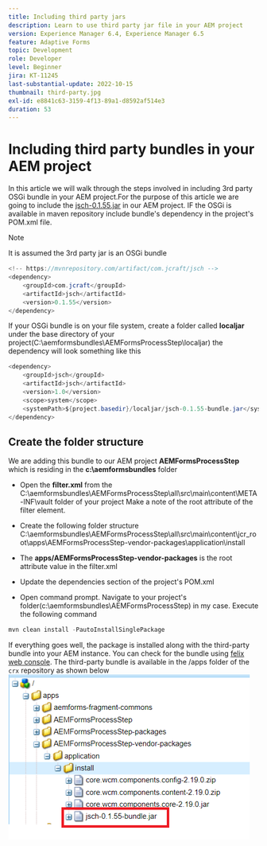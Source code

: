 ```yaml
---
title: Including third party jars
description: Learn to use third party jar file in your AEM project
version: Experience Manager 6.4, Experience Manager 6.5
feature: Adaptive Forms
topic: Development
role: Developer
level: Beginner
jira: KT-11245
last-substantial-update: 2022-10-15
thumbnail: third-party.jpg
exl-id: e8841c63-3159-4f13-89a1-d8592af514e3
duration: 53
---
```

# Including third party bundles in your AEM project

In this article we will walk through the steps involved in including 3rd party OSGi bundle in your AEM project.For the purpose of this article we are going to include the [jsch-0.1.55.jar](https://repo1.maven.org/maven2/com/jcraft/jsch/0.1.55/jsch-0.1.55.jar) in our AEM project.  IF the OSGi is available in maven repository include bundle's dependency in the project's POM.xml file.

>[!NOTE]
> It is assumed the 3rd party jar is an OSGi bundle

```java
<!-- https://mvnrepository.com/artifact/com.jcraft/jsch -->
<dependency>
    <groupId>com.jcraft</groupId>
    <artifactId>jsch</artifactId>
    <version>0.1.55</version>
</dependency>

```

If your OSGi bundle is on your file system, create a folder called **localjar** under the base directory of your project(C:\aemformsbundles\AEMFormsProcessStep\localjar) the dependency will look something like this

```java
<dependency>
    <groupId>jsch</groupId>
    <artifactId>jsch</artifactId>
    <version>1.0</version>
    <scope>system</scope>
    <systemPath>${project.basedir}/localjar/jsch-0.1.55-bundle.jar</systemPath>
</dependency>
```

## Create the folder structure

We are adding this bundle to our AEM project **AEMFormsProcessStep** which is residing in  the **c:\aemformsbundles** folder

* Open the **filter.xml** from the C:\aemformsbundles\AEMFormsProcessStep\all\src\main\content\META-INF\vault folder of your project
Make a note of the root attribute  of the filter element.

* Create the following folder structure C:\aemformsbundles\AEMFormsProcessStep\all\src\main\content\jcr_root\apps\AEMFormsProcessStep-vendor-packages\application\install
* The **apps/AEMFormsProcessStep-vendor-packages** is the root attribute value in the filter.xml
* Update the dependencies section of the project's POM.xml
* Open command prompt. Navigate to your project's folder(c:\aemformsbundles\AEMFormsProcessStep) in my case. Execute the following command

```java
mvn clean install -PautoInstallSinglePackage
```

If everything goes well, the package is installed along with the third-party bundle into your AEM instance. You can check for the bundle using [felix web console](http://localhost:4502/system/console/bundles). The third-party bundle is available in the /apps folder of the `crx` repository as shown below
![third-party](assets/custom-bundle1.png)
